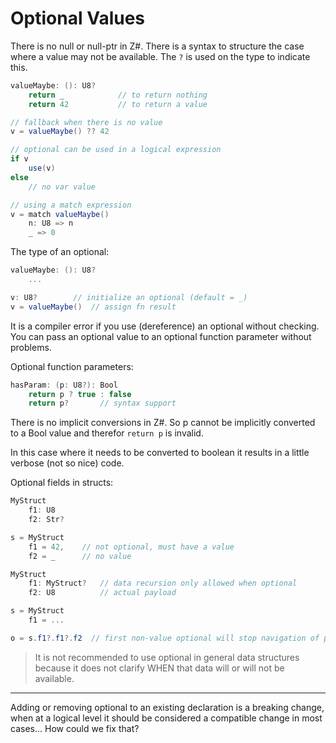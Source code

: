 # Optional Values

There is no null or null-ptr in Z#. There is a syntax to structure the case where a value may not be available. The `?` is used on the type to indicate this.

```C#
valueMaybe: (): U8?
    return _            // to return nothing
    return 42           // to return a value

// fallback when there is no value
v = valueMaybe() ?? 42

// optional can be used in a logical expression
if v
    use(v)
else
    // no var value

// using a match expression
v = match valueMaybe()
    n: U8 => n
    _ => 0
```

The type of an optional:

```C#
valueMaybe: (): U8?
    ...

v: U8?        // initialize an optional (default = _)
v = valueMaybe()  // assign fn result
```

It is a compiler error if you use (dereference) an optional without checking. You can pass an optional value to an optional function parameter without problems.

Optional function parameters:

```C#
hasParam: (p: U8?): Bool
    return p ? true : false
    return p?       // syntax support
```

There is no implicit conversions in Z#. So p cannot be implicitly converted to a Bool value and therefor `return p` is invalid.

In this case where it needs to be converted to boolean it results in a little verbose (not so nice) code.

Optional fields in structs:

```C#
MyStruct
    f1: U8
    f2: Str?

s = MyStruct
    f1 = 42,    // not optional, must have a value
    f2 = _      // no value
```

```C#
MyStruct
    f1: MyStruct?   // data recursion only allowed when optional
    f2: U8          // actual payload

s = MyStruct
    f1 = ...

o = s.f1?.f1?.f2  // first non-value optional will stop navigation of path, result in _
```

> It is not recommended to use optional in general data structures because it does not clarify WHEN that data will or will not be available.

---

Adding or removing optional to an existing declaration is a breaking change, when at a logical level it should be considered a compatible change in most cases... How could we fix that?
